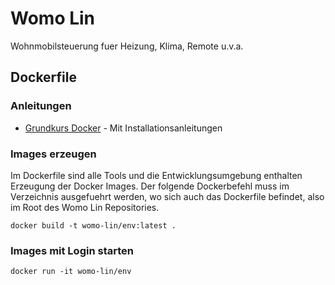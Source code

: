 # Womo Lin 

Wohnmobilsteuerung fuer Heizung, Klima, Remote u.v.a.

## Dockerfile 

### Anleitungen

* [Grundkurs Docker](https://jaxenter.de/einfuehrung-docker-tutorial-container-61528) - Mit Installationsanleitungen 

### Images erzeugen 

Im Dockerfile sind alle Tools und die Entwicklungsumgebung enthalten
Erzeugung der Docker Images.
Der folgende Dockerbefehl muss im Verzeichnis ausgefuehrt werden,
wo sich auch das Dockerfile befindet, also im Root des Womo Lin Repositories.

```
docker build -t womo-lin/env:latest .
```
### Images mit Login starten 

```
docker run -it womo-lin/env 
```

